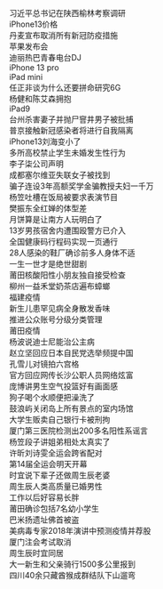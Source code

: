 习近平总书记在陕西榆林考察调研  
iPhone13价格  
丹麦宣布取消所有新冠防疫措施  
苹果发布会  
迪丽热巴青春电台DJ  
iPhone 13 pro  
iPad mini  
任正非谈为什么还要拼命研究6G  
杨健和陈艾森拥抱  
iPad9  
台州杀害妻子并抛尸窨井男子被批捕  
普京接触新冠感染者将进行自我隔离  
iPhone13刘海变小了  
多所高校禁止学生未婚发生性行为  
李子柒公司声明  
成都塞尔维亚失联女子被找到  
骗子连设3年高额奖学金骗教授夫妇一千万  
杨笠吐槽在饭局被要求表演节目  
樊振东全红婵的体型差  
月饼算是让南方人玩明白了  
13岁男孩宿舍内遭围殴警方已介入  
全国健康码行程码实现一页通行  
28人感染的鞋厂确诊前多人身体不适  
一生一世才是绝世甜剧  
莆田核酸阳性小朋友独自接受检查  
柳州一益禾堂奶茶店遍布蟑螂  
福建疫情  
新生儿患罕见病全身散发香味  
推进公众账号分级分类管理  
莆田疫情  
杨波说迪士尼能治公主病  
赵立坚回应日本自民党选举频提中国  
孔雪儿对镜拍六宫格  
官方回应网传长沙公职人员网络炫富  
庞博讲男生空气投篮好有画面感  
狗子喝个水顺便把澡洗了  
鼓浪屿关闭岛上所有景点的室内场馆  
大学生贩卖自己银行卡被刑拘  
厦门第三医院检测出200多名阳性系谣言  
杨笠段子讲姐弟相处太真实了  
许昕刘诗雯全运会跨省配对  
第14届全运会明天开幕  
时宜说下辈子还做周生辰老婆  
周生辰人类高质量已婚男性  
工作以后好容易长胖  
莆田确诊包括7名幼小学生  
巴米扬遗址佛首被盗  
美病毒专家2018年演讲中预测疫情并荐股  
厦门注会考试取消  
周生辰时宜同居  
大一新生和父亲骑行1500多公里报到  
四川40余只藏酋猴成群结队下山遛弯  
